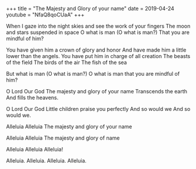 +++
title = "The Majesty and Glory of your name"
date = 2019-04-24
youtube = "NfaQ8qoCUaA"
+++

When I gaze into the night skies and see the work of your fingers
The moon and stars suspended in space
O what is man (O what is man?)
That you are mindful of him? 

You have given him a crown of glory and honor
And have made him a little lower than the angels.
You have put him in charge of all creation
The beasts of the field
The birds of the air
The fish of the sea

But what is man (O what is man?)
O what is man that you are mindful of him? 

O Lord Our God 
The majesty and glory of your name
Transcends the earth
And fills the heavens.

O Lord Our God
Little children praise you perfectly
And so would we
And so would we. 

Alleluia
Alleluia
The majesty and glory of your name

Alleluia
Alleluia
The majesty and glory of name

Alleluia
Alleluia
Alleluia! 

Alleluia.
Alleluia. 
Alleluia.
Alleluia.